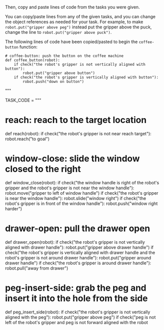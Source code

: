 

Then, copy and paste lines of code from the tasks you were given.

You can copy/paste lines from any of the given tasks, and you can change the object references as needed for your task.
For example, to make `robot.put("gripper above peg")` instead put the gripper above the puck, change the line to `robot.put("gripper above puck")`.

The following lines of code have been copied/pasted to begin the `coffee-button` function:

```
# coffee-button: push the button on the coffee machine
def coffee_button(robot):
    if check("the robot's gripper is not vertically aligned with button"):
        robot.put("gripper above button")
    if check("the robot's gripper is vertically aligned with button"):
        robot.push("down on button")
```

"""

TASK_CODE = """
# reach: reach to the target location
def reach(robot):
    if check("the robot's gripper is not near reach target"):
        robot.reach("to goal")

# window-close: slide the window closed to the right
def window_close(robot):
    if check("the window handle is right of the robot's gripper and the robot's gripper is not near the window handle"):
        robot.move("gripper to left of window handle")
    if check("the robot's gripper is near the window handle"):
        robot.slide("window right")
    if check("the robot's gripper is in front of the window handle"):
        robot.push("window right harder")

# drawer-open: pull the drawer open
def drawer_open(robot):
    if check("the robot's gripper is not vertically aligned with drawer handle"):
        robot.put("gripper above drawer handle")
    if check("the robot's gripper is vertically aligned with drawer handle and the robot's gripper is not around drawer handle"):
        robot.put("gripper around drawer handle")
    if check("the robot's gripper is around drawer handle"):
        robot.pull("away from drawer")

# peg-insert-side: grab the peg and insert it into the hole from the side
def peg_insert_side(robot):
    if check("the robot's gripper is not vertically aligned with the peg"):
        robot.put("gripper above peg")
    if check("peg is not left of the robot's gripper and peg is not forward aligned with the robot